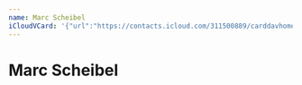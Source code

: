 ```yaml
---
name: Marc Scheibel
iCloudVCard: '{"url":"https://contacts.icloud.com/311500889/carddavhome/card/Y2FkZWY3NGEtMmFmMi00YzczLWEyZjYtYjAwM2QzZjY2ODI2.vcf","etag":"\"kmfhdygk\"","data":"BEGIN:VCARD\r\nVERSION:3.0\r\nFN:\r\nN:Scheibel;Marc;;;\r\nUID:cadef74a-2af2-4c73-a2f6-b003d3f66826\r\nPRODID:ez-vcard 0.9.13-fc\r\nREV:2025-04-03T22:05:48Z\r\nORG:;\r\nPHOTO;VALUE=uri:https://gateway.icloud.com/contacts/311500889/ck/card/c4156\r\n a6b9d2f6eb13c1fdb657b472556\r\nEND:VCARD"}'
---
```

# Marc Scheibel